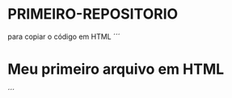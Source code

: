 # PRIMEIRO-REPOSITORIO

para copiar o código em HTML
´´´
<html>
  <h1>Meu primeiro arquivo em HTML</h1>
</html>
´´´
